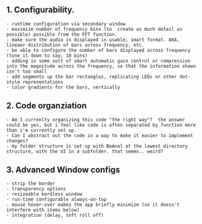 

## 1. Configurability. 
    - runtime configuration via secondary window
    - maximize number of frequency bins (to  create as much detail as possible) possible from the FFT function.
    - make sure the audio is displayed in usable, smart format. AKA, lineaer distribution of bars across frequency, etc. 
    - be able to configure the number of bars displayed across frequency (tune it down to say, 10 bins)
    - adding in some sort of smart automatic gain control or compression into the magnitude across the frequency, so that the information shown isn't too small
    - add segments up the bar rectangles, replicating LEDs or other dot-style representations
    - color gradients for the bars, vertically
## 2. Code organziation
    - Am I currenlty organizing this code "the right way"?  the answer could be yes, but i feel like code is often separated by function more than i'm currently set up.
    - Can I abstract out the code in a way to make it easier to implement changes?
    - my folder structure is set up with BeAnal at the lowest directory structure, with the UI in a subfolder. that seems.. weird?
## 3. Advanced Window configs
    - strip the border
    - transparency options
    - resizeable bordless window
    - run-time configurable always-on-top
    - mouse hover-over makes the app briefly minimize (so it doesn't interfere with items below)
    - integration (delay, soft roll off)